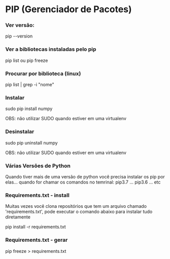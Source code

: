 # PIP (Gerenciador de Pacotes)

### Ver versão:
pip --version
### Ver a bibliotecas instaladas pelo pip
pip list ou pip freeze
### Procurar por biblioteca (linux)
pip list | grep -i "nome"
### Instalar
sudo pip install numpy

OBS: não utilizar SUDO quando estiver em uma virtualenv
### Desinstalar
sudo pip uninstall numpy

OBS: não utilizar SUDO quando estiver em uma virtualenv

### Várias Versões de Python
Quando tiver mais de uma versão de python você precisa instalar os pip por elas... quando for chamar os comandos no temrinal: pip3.7 ... pip3.6 ... etc

### Requirements.txt - install
Muitas vezes você clona repositórios que tem um arquivo chamado 'requirements.txt', pode executar o comando abaixo para instalar tudo diretamente

pip install -r requirements.txt

### Requirements.txt - gerar
pip freeze > requirements.txt





